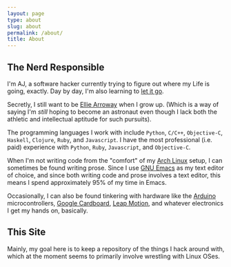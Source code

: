 ```yaml
---
layout: page
type: about
slug: about
permalink: /about/
title: About
---
```


## The Nerd Responsible
I'm AJ, a software hacker currently trying to figure out where my Life is going, exactly. Day by day, I'm also learning to [let it go](https://www.youtube.com/watch?v=L0MK7qz13bU).

Secretly, I still want to be [Ellie Arroway](http://en.wikipedia.org/wiki/Contact_(novel)) when I grow up. (Which is a way of saying I'm *still* hoping to become an astronaut even though I lack both the athletic and intellectual aptitude for such pursuits).

The programming languages I work with include `Python`, `C/C++`, `Objective-C`,  `Haskell`, `Clojure`, `Ruby`, and `Javascript`. I have the most professional (i.e. paid) experience with `Python`, `Ruby`, `Javascript`, and `Objective-C`.

When I'm not writing code from the "comfort" of my [Arch Linux](https://archlinux.org) setup, I can sometimes be found writing prose. Since I use [GNU Emacs](http://www.gnu.org/software/emacs/) as my text editor of choice, and since both writing code and prose involves a text editor, this means I spend approximately 95% of my time in Emacs.

Occasionally, I can also be found tinkering with hardware like the [Arduino](http://www.arduino.cc/) microcontrollers, [Google Cardboard](https://developers.google.com/cardboard/), [Leap Motion](http://leapmotion.com), and whatever electronics I get my hands on, basically.

## This Site

Mainly, my goal here is to keep a repository of the things I hack around with, which at the moment seems to primarily involve wrestling with Linux OSes.
